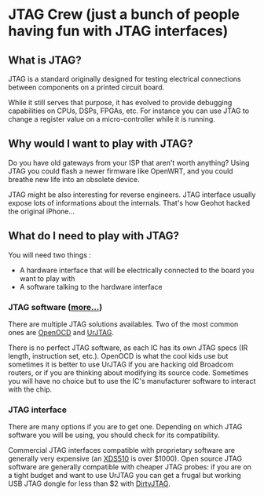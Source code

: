 # JTAG Crew (just a bunch of people having fun with JTAG interfaces)

## What is JTAG?

JTAG is a standard originally designed for testing electrical connections between components on a printed circuit board.

While it still serves that purpose, it has evolved to provide debugging capabilities on CPUs, DSPs, FPGAs, etc. For instance you can use JTAG to change a register value on a micro-controller while it is running.

## Why would I want to play with JTAG?

Do you have old gateways from your ISP that aren't worth anything? Using JTAG you could flash a newer firmware like OpenWRT, and you could breathe new life into an obsolete device.

JTAG might be also interesting for reverse engineers. JTAG interface usually expose lots of informations about the internals. That's how Geohot hacked the original iPhone...

## What do I need to play with JTAG?

You will need two things :
 * A hardware interface that will be electrically connected to the board you want to play with
 * A software talking to the hardware interface

### JTAG software ([more...](software.md))

There are multiple JTAG solutions availables. Two of the most common ones are [OpenOCD](http://openocd.org/) and [UrJTAG](http://urjtag.org/).

There is no perfect JTAG software, as each IC has its own JTAG specs (IR length, instruction set, etc.). OpenOCD is what the cool kids use but sometimes it is better to use UrJTAG if you are hacking old Broadcom routers, or if you are thinking about modifying its source code. Sometimes you will have no choice but to use the IC's manufacturer software to interact with the chip.

### JTAG interface

There are many options if you are to get one. Depending on which JTAG software you will be using, you should check for its compatibility.

Commercial JTAG interfaces compatible with proprietary software are generally very expensive (an [XDS510](http://www.spectrumdigital.com/xds510-usb-jtag-emulator/) is over $1000). Open source JTAG software are generally compatible with cheaper JTAG probes: if you are on a tight budget and want to use UrJTAG you can get a frugal but working USB JTAG dongle for less than $2 with [DirtyJTAG](https://github.com/jeanthom/dirtyjtag).
